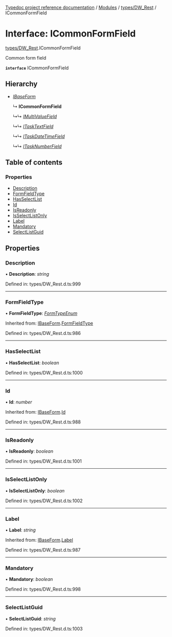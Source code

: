[Typedoc project reference documentation](../README.md) / [Modules](../modules.md) / [types/DW_Rest](../modules/types_dw_rest.md) / ICommonFormField

# Interface: ICommonFormField

[types/DW_Rest](../modules/types_dw_rest.md).ICommonFormField

Common form field

**`interface`** ICommonFormField

## Hierarchy

* [*IBaseForm*](types_dw_rest.ibaseform.md)

  ↳ **ICommonFormField**

  ↳↳ [*IMultiValueField*](types_dw_rest.imultivaluefield.md)

  ↳↳ [*ITaskTextField*](types_dw_rest.itasktextfield.md)

  ↳↳ [*ITaskDateTimeField*](types_dw_rest.itaskdatetimefield.md)

  ↳↳ [*ITaskNumberField*](types_dw_rest.itasknumberfield.md)

## Table of contents

### Properties

- [Description](types_dw_rest.icommonformfield.md#description)
- [FormFieldType](types_dw_rest.icommonformfield.md#formfieldtype)
- [HasSelectList](types_dw_rest.icommonformfield.md#hasselectlist)
- [Id](types_dw_rest.icommonformfield.md#id)
- [IsReadonly](types_dw_rest.icommonformfield.md#isreadonly)
- [IsSelectListOnly](types_dw_rest.icommonformfield.md#isselectlistonly)
- [Label](types_dw_rest.icommonformfield.md#label)
- [Mandatory](types_dw_rest.icommonformfield.md#mandatory)
- [SelectListGuid](types_dw_rest.icommonformfield.md#selectlistguid)

## Properties

### Description

• **Description**: *string*

Defined in: types/DW_Rest.d.ts:999

___

### FormFieldType

• **FormFieldType**: [*FormTypeEnum*](../enums/types_dw_rest.formtypeenum.md)

Inherited from: [IBaseForm](types_dw_rest.ibaseform.md).[FormFieldType](types_dw_rest.ibaseform.md#formfieldtype)

Defined in: types/DW_Rest.d.ts:986

___

### HasSelectList

• **HasSelectList**: *boolean*

Defined in: types/DW_Rest.d.ts:1000

___

### Id

• **Id**: *number*

Inherited from: [IBaseForm](types_dw_rest.ibaseform.md).[Id](types_dw_rest.ibaseform.md#id)

Defined in: types/DW_Rest.d.ts:988

___

### IsReadonly

• **IsReadonly**: *boolean*

Defined in: types/DW_Rest.d.ts:1001

___

### IsSelectListOnly

• **IsSelectListOnly**: *boolean*

Defined in: types/DW_Rest.d.ts:1002

___

### Label

• **Label**: *string*

Inherited from: [IBaseForm](types_dw_rest.ibaseform.md).[Label](types_dw_rest.ibaseform.md#label)

Defined in: types/DW_Rest.d.ts:987

___

### Mandatory

• **Mandatory**: *boolean*

Defined in: types/DW_Rest.d.ts:998

___

### SelectListGuid

• **SelectListGuid**: *string*

Defined in: types/DW_Rest.d.ts:1003
